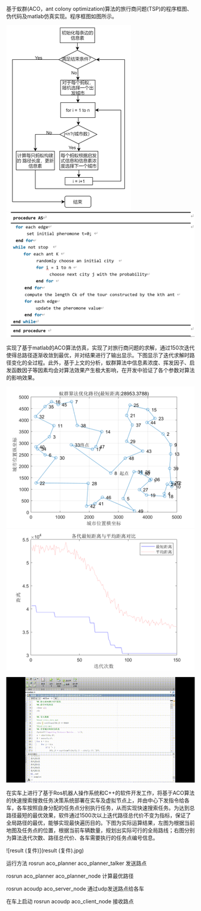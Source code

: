 基于蚁群(ACO，ant colony optimization)算法的旅行商问题(TSP)的程序框图、伪代码及matlab仿真实现。程序框图如图所示。

<img src="1.png" style="zoom:50%;" />

<img src="2.PNG" alt="2" style="zoom:50%;" />

实现了基于matlab的ACO算法仿真，实现了对旅行商问题的求解，通过150次迭代使得总路径逐渐收敛到最优，并对结果进行了输出显示。下图显示了迭代求解时路径变化的全过程。此外，基于上文的分析，蚁群算法中信息素浓度、挥发因子、启发函数因子等因素均会对算法效果产生极大影响，在开发中验证了各个参数对算法的影响效果。

<img src="2.1.png" alt="2.1" style="zoom:50%;" />

<img src="3.2.png" alt="3.2" style="zoom:50%;" />

![aco](aco.gif)

在实车上进行了基于Ros机器人操作系统和C++的软件开发工作，将基于ACO算法的快速搜索搜救任务决策系统部署在实车及虚拟节点上，并由中心下发指令给各车，各车按照自身分配的任务点分别执行任务，从而实现快速搜索任务。为达到总路径最短的最优效果，软件通过1500次以上迭代路径总代价不变为指标，保证了全局路径的最优，能够实现最快遍历目的。下图为实际运算结果，左图为根据当前地图及任务点的位置，根据当前车辆数量，规划出实际可行的全局路线；右图分别为算法迭代次数、路径总代价、各车需要执行的任务点编号信息。

![result (复件)](result (复件).jpg)

运行方法 rosrun aco_planner aco_planner_talker 发送路点

rosrun aco_planner aco_planner_node 计算最优路径

rosrun acoudp aco_server_node 通过udp发送路点给各车

在车上启动 rosrun acoudp aco_client_node 接收路点

